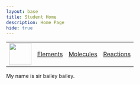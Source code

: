 ```yaml
---
layout: base
title: Student Home 
description: Home Page
hide: true
---
```


<table>
    <tr>
        <td><img src="/Bailey-GitHub-Playground//images/logo.png" height="60" title="Frontend" alt=""></td>
        <td><a href="http://Bailey-GitHub-Playground/elements">Elements</a></td>
        <td><a href="/Bailey-GitHub-Playground/home/table">Molecules</a></td>
        <td><a href="/Bailey-GitHub-Playground/home/about">Reactions</a></td>
    </tr>
</table>

My  name is sir bailey bailey. 
